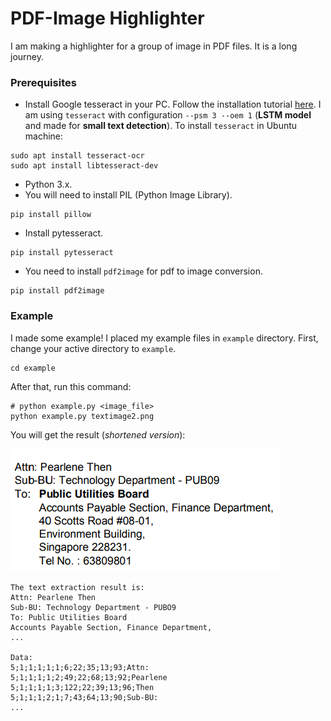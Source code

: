 # PDF-Image Highlighter
I am making a highlighter for a group of image in PDF files. It is a long journey.

### Prerequisites
* Install Google tesseract in your PC. Follow the installation tutorial [here](https://github.com/tesseract-ocr/tesseract/wiki#installation). I am using `tesseract` with configuration `--psm 3 --oem 1` (**LSTM model** and made for **small text detection**). To install `tesseract` in Ubuntu machine:
````
sudo apt install tesseract-ocr
sudo apt install libtesseract-dev
````
* Python 3.x.
* You will need to install PIL (Python Image Library).
````
pip install pillow
````
* Install pytesseract.
````
pip install pytesseract
````
* You need to install `pdf2image` for pdf to image conversion.
````
pip install pdf2image
````
### Example

I made some example! I placed my example files in `example` directory. First, change your active directory to `example`.
````
cd example
````

After that, run this command:
````
# python example.py <image_file>
python example.py textimage2.png
````

You will get the result (*shortened version*):

![Example Image](example/textimage2.png)

````
The text extraction result is: 
Attn: Pearlene Then
Sub-BU: Technology Department - PUBO9
To: Public Utilities Board
Accounts Payable Section, Finance Department,
...

Data: 
5;1;1;1;1;1;6;22;35;13;93;Attn:
5;1;1;1;1;2;49;22;68;13;92;Pearlene
5;1;1;1;1;3;122;22;39;13;96;Then
5;1;1;1;2;1;7;43;64;13;90;Sub-BU:
...
````